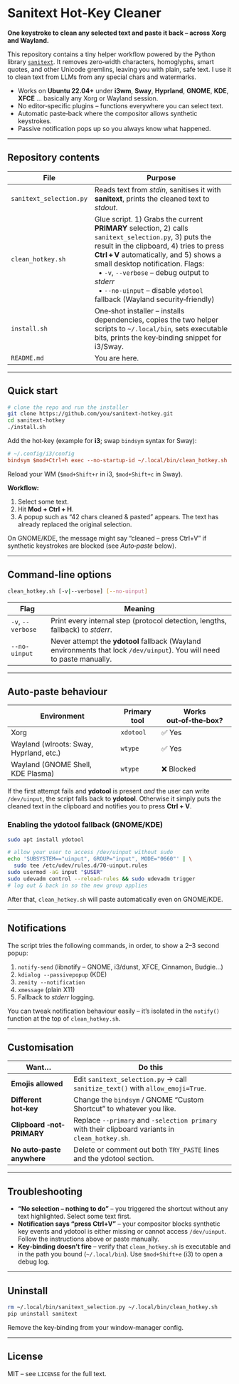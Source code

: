 # Sanitext Hot‑Key Cleaner

**One keystroke to clean any selected text and paste it back – across Xorg and Wayland.**

This repository contains a tiny helper workflow powered by the Python library
[`sanitext`](https://pypi.org/project/sanitext/).  It removes zero‑width
characters, homoglyphs, smart quotes, and other Unicode gremlins, leaving you
with plain, safe text. I use it to clean text from LLMs from any special chars
and watermarks.

* Works on **Ubuntu 22.04+** under **i3wm**, **Sway**, **Hyprland**, **GNOME**,
  **KDE**, **XFCE** … basically any Xorg or Wayland session.
* No editor‑specific plugins – functions everywhere you can select text.
* Automatic paste‑back where the compositor allows synthetic keystrokes.
* Passive notification pops up so you always know what happened.

---

## Repository contents

| File                    | Purpose                                                                                                                                                                                                                                                                                                                                                           |
| ----------------------- | ----------------------------------------------------------------------------------------------------------------------------------------------------------------------------------------------------------------------------------------------------------------------------------------------------------------------------------------------------------------- |
| `sanitext_selection.py` | Reads text from *stdin*, sanitises it with **sanitext**, prints the cleaned text to *stdout*.                                                                                                                                                                                                                                                                     |
| `clean_hotkey.sh`       | Glue script. 1) Grabs the current **PRIMARY** selection, 2) calls `sanitext_selection.py`, 3) puts the result in the clipboard, 4) tries to press **Ctrl + V** automatically, and 5) shows a small desktop notification. Flags:<br>  • `-v`, `--verbose` – debug output to *stderr*<br>  • `--no-uinput` – disable `ydotool` fallback (Wayland security‑friendly) |
| `install.sh`            | One‑shot installer – installs dependencies, copies the two helper scripts to `~/.local/bin`, sets executable bits, prints the key‑binding snippet for i3/Sway.                                                                                                                                                                                                    |
| `README.md`             | You are here.                                                                                                                                                                                                                                                                                                                                                     |

---

## Quick start

```bash
# clone the repo and run the installer
git clone https://github.com/you/sanitext-hotkey.git
cd sanitext-hotkey
./install.sh
```

Add the hot‑key (example for **i3**; swap `bindsym` syntax for Sway):

```ini
# ~/.config/i3/config
bindsym $mod+Ctrl+h exec --no-startup-id ~/.local/bin/clean_hotkey.sh
```

Reload your WM (`$mod+Shift+r` in i3, `$mod+Shift+c` in Sway).

**Workflow:**

1. Select some text.
2. Hit **Mod + Ctrl + H**.
3. A popup such as “42 chars cleaned & pasted” appears. The text has already
   replaced the original selection.

On GNOME/KDE, the message might say “cleaned – press Ctrl+V” if synthetic
keystrokes are blocked (see *Auto‑paste* below).

---

## Command‑line options

```bash
clean_hotkey.sh [-v|--verbose] [--no-uinput]
```

| Flag              | Meaning                                                                                                                 |
| ----------------- | ----------------------------------------------------------------------------------------------------------------------- |
| `-v`, `--verbose` | Print every internal step (protocol detection, lengths, fallback) to *stderr*.                                          |
| `--no-uinput`     | Never attempt the **ydotool** fallback (Wayland environments that lock `/dev/uinput`). You will need to paste manually. |

---

## Auto‑paste behaviour

| Environment                             | Primary tool | Works out‑of‑the‑box? |
| --------------------------------------- | ------------ | --------------------- |
| Xorg                                    | `xdotool`    | ✅ Yes                 |
| Wayland (wlroots: Sway, Hyprland, etc.) | `wtype`      | ✅ Yes                 |
| Wayland (GNOME Shell, KDE Plasma)       | `wtype`      | ❌ Blocked             |

If the first attempt fails and **ydotool** is present *and* the user can write
`/dev/uinput`, the script falls back to **ydotool**. Otherwise it simply puts
the cleaned text in the clipboard and notifies you to press **Ctrl + V**.

### Enabling the ydotool fallback (GNOME/KDE)

```bash
sudo apt install ydotool

# allow your user to access /dev/uinput without sudo
echo 'SUBSYSTEM=="uinput", GROUP="input", MODE="0660"' | \
  sudo tee /etc/udev/rules.d/70-uinput.rules
sudo usermod -aG input "$USER"
sudo udevadm control --reload-rules && sudo udevadm trigger
# log out & back in so the new group applies
```

After that, `clean_hotkey.sh` will paste automatically even on GNOME/KDE.

---

## Notifications

The script tries the following commands, in order, to show a 2–3 second popup:

1. `notify-send` (libnotify – GNOME, i3/dunst, XFCE, Cinnamon, Budgie…)
2. `kdialog --passivepopup` (KDE)
3. `zenity --notification`
4. `xmessage` (plain X11)
5. Fallback to *stderr* logging.

You can tweak notification behaviour easily – it’s isolated in the `notify()`
function at the top of `clean_hotkey.sh`.

---

## Customisation

| Want…                       | Do this                                                                                          |
| --------------------------- | ------------------------------------------------------------------------------------------------ |
| **Emojis allowed**          | Edit `sanitext_selection.py` → call `sanitize_text()` with `allow_emoji=True`.                   |
| **Different hot‑key**       | Change the `bindsym` / GNOME “Custom Shortcut” to whatever you like.                             |
| **Clipboard ‑not‑ PRIMARY** | Replace `--primary` and `-selection primary` with their clipboard variants in `clean_hotkey.sh`. |
| **No auto‑paste anywhere**  | Delete or comment out both `TRY_PASTE` lines and the ydotool section.                            |

---

## Troubleshooting

* **“No selection – nothing to do”** – you triggered the shortcut without any
  text highlighted. Select some text first.
* **Notification says “press Ctrl+V”** – your compositor blocks synthetic
  key events and ydotool is either missing or cannot access `/dev/uinput`.
  Follow the instructions above or paste manually.
* **Key‑binding doesn’t fire** – verify that `clean_hotkey.sh` is executable and
  in the path you bound (`~/.local/bin`). Use `$mod+Shift+e` (i3) to open a
  debug log.

---

## Uninstall

```bash
rm ~/.local/bin/sanitext_selection.py ~/.local/bin/clean_hotkey.sh
pip uninstall sanitext
```

Remove the key‑binding from your window‑manager config.

---

## License

MIT – see `LICENSE` for the full text.
